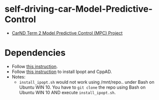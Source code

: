 # self-driving-car-Model-Predictive-Control
- [CarND Term 2 Model Predictive Control (MPC) Project](https://github.com/udacity/CarND-MPC-Project)
# Dependencies
- Follow [this instruction](https://github.com/udacity/CarND-MPC-Project).
- Follow [this instruction](https://github.com/udacity/CarND-MPC-Project/blob/master/install_Ipopt_CppAD.md) to install Ipopt and CppAD.
- Notes:
    - ```install_ipopt.sh``` would not work using /mnt/repo.. under Bash on Ubuntu WIN 10. You have to ```git clone``` the repo using Bash on Ubuntu WIN 10 AND execute ```install_ipopt.sh```.
